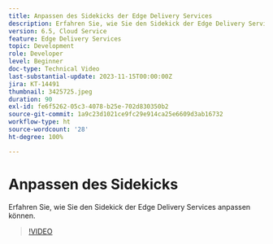 ```yaml
---
title: Anpassen des Sidekicks der Edge Delivery Services
description: Erfahren Sie, wie Sie den Sidekick der Edge Delivery Services anpassen können.
version: 6.5, Cloud Service
feature: Edge Delivery Services
topic: Development
role: Developer
level: Beginner
doc-type: Technical Video
last-substantial-update: 2023-11-15T00:00:00Z
jira: KT-14491
thumbnail: 3425725.jpeg
duration: 90
exl-id: fe6f5262-05c3-4078-b25e-702d830350b2
source-git-commit: 1a9c23d1021ce9fc29e914ca25e6609d3ab16732
workflow-type: ht
source-wordcount: '28'
ht-degree: 100%

---
```


# Anpassen des Sidekicks

Erfahren Sie, wie Sie den Sidekick der Edge Delivery Services anpassen können.

>[!VIDEO](https://video.tv.adobe.com/v/3425725/?learn=on)
